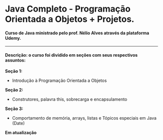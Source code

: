 # Java Completo - Programação Orientada a Objetos + Projetos.
<h4>Curso de Java ministrado pelo prof. Nélio Alves através da plataforma Udemy.</h4>

****************************************************************************
<h4>Descrição: o curso foi dividido em seções com seus respectivos assuntos:</h4>

**Seção 1:**
  - Introdução à Programação Orientada a Objetos

**Seção 2:**
  - Construtores, palavra this, sobrecarga e encapsulamento

**Seção 3:**
  - Comportamento de memória, arrays, listas e Tópicos especiais em Java (Date)

**Em atualização**
